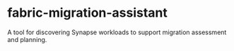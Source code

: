 # fabric-migration-assistant
A tool for discovering Synapse workloads to support migration assessment and planning.
